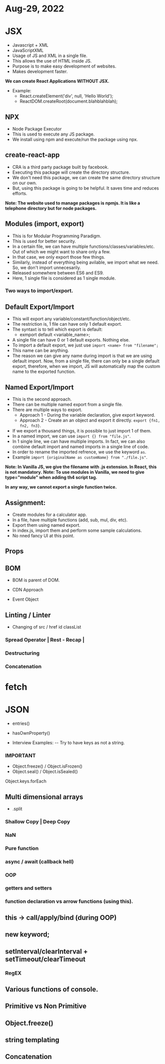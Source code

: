 # Aug-29, 2022

# JSX
- Javascript + XML
- JavaScriptXML
- Usage of JS and XML in a single file.
- This allows the use of HTML inside JS.
- Purpose is to make easy development of websites.
- Makes development faster.

**We can create React Applications WITHOUT JSX.**
- Example:
   - React.createElement('div', null, 'Hello World');
   - ReactDOM.createRoot(document.blahblahblah);


## NPX
- Node Package Executor
- This is used to execute any JS package.
- We install using npm and execute/run the package using npx.


## create-react-app
- CRA is a third party package built by facebook.
- Executing this package will create the directory structure.
- We don't need this package, we can create the same directory structure on our own.
- But, using this package is going to be helpful. It saves time and reduces efforts.


**Note: The website used to manage packages is npmjs. It is like a telephone directory but for node packages.**


## Modules (import, export)
- This is for Modular Programming Paradigm.
- This is used for better security.
- In a certain file, we can have multiple functions/classes/variables/etc. Out of which we might want to share only a few.
- In that case, we only export those few things.
- Similarly, instead of everything being avilable, we import what we need. So, we don't import unnecesarily.
- Released somewhere between ES6 and ES9.
- Here, 1 single file is considered as 1 single module.

### Two ways to import/export.

## Default Export/Import
- This will export any variable/constant/function/object/etc.
- The restriction is, 1 file can have only 1 default export.
- The syntaxt is to tell which export is default:
  - exmport default <variable_name>;
- A single file can have 0 or 1 default exports. Nothing else.
- To import a default export, we just use `import <name> from "filename";`
- This name can be anything.
- The reason we can give any name during import is that we are using default import. Now, from a single file, there can only be a single default export, therefore, when we import, JS will automatically map the custom name to the exported function.

## Named Export/Import
- This is the second approach.
- There can be multiple named export from a single file.
- There are multiple ways to export.
  - Approach 1 - During the variable declaration, give export keyword.
  - Approach 2 - Create an an object and export it directly. `export {fn1, fn2, fn3}`.
- If we export a thousand things, it is possible to just import 1 of them.
- In a named import, we can use `import {} from "file.js"`.
- In 1 single line, we can have multiple imports. In fact, we can also combine default import and named imports in a single line of code.
- In order to rename the imported refrence, we use the keyword `as`.
- Example `import {originalName as customName} from "./file.js"`.

**Note: In Vanilla JS, we give the filename with .js extension. In React, this is not mandatory.**
**Note: To use modules in Vanilla, we need to give type="module" when adding th4 script tag.** 


**In any way, we cannot export a single function twice.**



## Assignment:
- Create modules for a calculator app.
- In a file, have multiple functions (add, sub, mul, div, etc).
- Export them using named export.
- In index.js, import them and perform some sample calculations.
- No nned fancy UI at this point.







## Props

## BOM
- BOM is parent of DOM.



- CDN Approach

- Event Object

## Linting / Linter

- Changing of
src / href
id
classList






### Spread Operator | Rest - Recap | 


### Destructuring


### Concatenation



# fetch
# JSON










- entries()
- hasOwnProperty()



- Interview Examples:
-- Try to have keys as not a string.


### IMPORTANT
- Object.freeze() / Object.isFrozen()
- Object.seal() / Object.isSealed()

Object.keys.forEach


## Multi dimensional arrays 

- <String>.split
### Shallow Copy | Deep Copy

### NaN

### Pure function

### async / await (callback hell)

### OOP
### getters and setters
### function declaration vs arrow functions (using this).
## this -> call/apply/bind (during OOP)
## new keyword;

## setInterval/clearInterval + setTimeout/clearTimeout

### RegEX
## Various functions of console.

## Primitive vs Non Primitive

## Object.freeze()
## string templating
## Concatenation